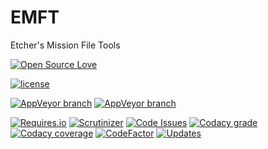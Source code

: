 # EMFT
Etcher's Mission File Tools

[![Open Source Love](https://badges.frapsoft.com/os/v3/open-source-200x33.png?v=103)](https://github.com/ellerbrock/open-source-badges/)

[![license](https://img.shields.io/github/license/132nd-etcher/EMFT.svg)](https://opensource.org/licenses/mit-license.php)

[![AppVeyor branch](https://img.shields.io/appveyor/ci/132nd-etcher/emft/master.svg?label=master)](https://ci.appveyor.com/project/132nd-etcher/emft)
[![AppVeyor branch](https://img.shields.io/appveyor/ci/132nd-etcher/emft/develop.svg?label=develop)](https://ci.appveyor.com/project/132nd-etcher/emft)

[![Requires.io](https://img.shields.io/requires/github/132nd-etcher/EMFT.svg)](https://requires.io/github/132nd-etcher/EMFT/requirements)
[![Scrutinizer](https://img.shields.io/scrutinizer/g/132nd-etcher/EMFT.svg)](https://scrutinizer-ci.com/g/132nd-etcher/EMFT)
[![Code Issues](https://www.quantifiedcode.com/api/v1/project/eee625d4e50b4f73a9a1a2a4bb306bf3/badge.svg)](https://www.quantifiedcode.com/app/project/eee625d4e50b4f73a9a1a2a4bb306bf3)
[![Codacy grade](https://img.shields.io/codacy/grade/500397cdda004fd6bccacdca94d27e55.svg)](https://www.codacy.com/app/132nd-etcher/EMFT?utm_source=github.com&amp;utm_medium=referral&amp;utm_content=132nd-etcher/EMFT&amp;utm_campaign=Badge_Grade)
[![Codacy coverage](https://img.shields.io/codacy/coverage/500397cdda004fd6bccacdca94d27e55.svg)](https://www.codacy.com/app/132nd-etcher/EMFT?utm_source=github.com&amp;utm_medium=referral&amp;utm_content=132nd-etcher/EMFT&amp;utm_campaign=Badge_Coverage)
[![CodeFactor](https://www.codefactor.io/repository/github/132nd-etcher/emft/badge)](https://www.codefactor.io/repository/github/132nd-etcher/emft)
[![Updates](https://pyup.io/repos/github/132nd-etcher/EMFT/shield.svg)](https://pyup.io/repos/github/132nd-etcher/EMFT/)
